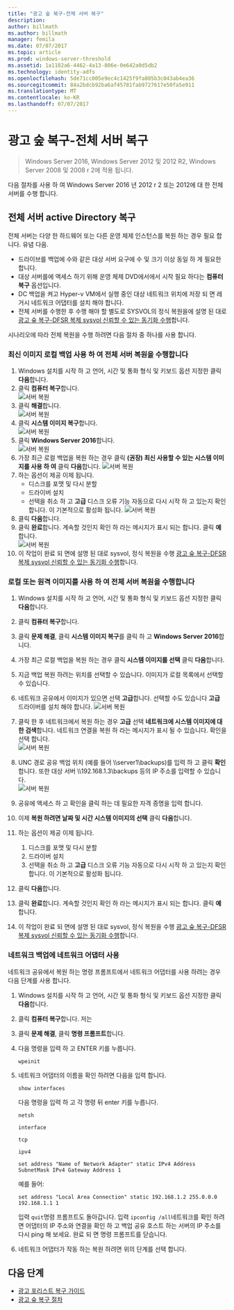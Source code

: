 ```yaml
---
title: "광고 숲 복구-전체 서버 복구"
description: 
author: billmath
ms.author: billmath
manager: femila
ms.date: 07/07/2017
ms.topic: article
ms.prod: windows-server-threshold
ms.assetid: 1a1182a6-4462-4a13-806e-0e642a0d5db2
ms.technology: identity-adfs
ms.openlocfilehash: 5de71cc005e9ec4c1425f9fa805b3c043ab4ea36
ms.sourcegitcommit: 84a2bdcb92ba6af45781fab9727617e50fa5e911
ms.translationtype: MT
ms.contentlocale: ko-KR
ms.lasthandoff: 07/07/2017
---
```

# <a name="ad-forest-recovery---performing-a-full-server-recovery"></a>광고 숲 복구-전체 서버 복구 

>Windows Server 2016, Windows Server 2012 및 2012 R2, Windows Server 2008 및 2008 r 2에 적용 됩니다.
 
다음 절차를 사용 하 여 Windows Server 2016 년 2012 r 2 또는 2012에 대 한 전체 서버를 수행 합니다. 

## <a name="active-directory-full-server-recovery"></a>전체 서버 active Directory 복구
전체 서버는 다양 한 하드웨어 또는 다른 운영 체제 인스턴스를 복원 하는 경우 필요 합니다. 유념 다음.

- 드라이브를 백업에 수와 같은 대상 서버 요구에 수 및 크기 이상 동일 하 게 필요한 합니다.
- 대상 서버를에 액세스 하기 위해 운영 체제 DVD에서에서 시작 필요 하다는 **컴퓨터 복구** 옵션입니다. 
- DC 백업을 켜고 Hyper-v VM에서 실행 중인 대상 네트워크 위치에 저장 되 면 레거시 네트워크 어댑터를 설치 해야 합니다.  
- 전체 서버를 수행한 후 수행 해야 할 별도로 SYSVOL의 정식 복원을에 설명 된 대로 [광고 숲 복구-DFSR 복제 sysvol 신뢰할 수 있는 동기화 수행](AD-Forest-Recovery-Authoritative-Recovery-SYSVOL.md)합니다.


시나리오에 따라 전체 복원을 수행 하려면 다음 절차 중 하나를 사용 합니다.  
  
### <a name="perform-a-full-server-restore-with-a-local-backup-with-the-latest-image"></a>최신 이미지 로컬 백업 사용 하 여 전체 서버 복원을 수행합니다
  
1.  Windows 설치를 시작 하 고 언어, 시간 및 통화 형식 및 키보드 옵션 지정한 클릭 **다음**합니다.  
2.  클릭 **컴퓨터 복구**합니다.</br>
![서버 복원](media/AD-Forest-Recovery-Perform-a-Full-Recovery/restore1.png)
3.  클릭 **해결**합니다.</br>
![서버 복원](media/AD-Forest-Recovery-Perform-a-Full-Recovery/restore2.png)
4.  클릭 **시스템 이미지 복구**합니다.</br>
![서버 복원](media/AD-Forest-Recovery-Perform-a-Full-Recovery/restore3.png)
5.  클릭 **Windows Server 2016**합니다.  
![서버 복원](media/AD-Forest-Recovery-Perform-a-Full-Recovery/restore4.png)
6.  가장 최근 로컬 백업을 복원 하는 경우 클릭 **(권장) 최신 사용할 수 있는 시스템 이미지를 사용 하 여** 클릭 **다음**합니다.
![서버 복원](media/AD-Forest-Recovery-Perform-a-Full-Recovery/restore5.png)
7.  하는 옵션이 제공 이제 됩니다.
    -  디스크를 포맷 및 다시 분할
    -  드라이버 설치
    -  선택을 취소 하 고 **고급** 디스크 오류 기능 자동으로 다시 시작 하 고 있는지 확인 합니다.  이 기본적으로 활성화 됩니다.
![서버 복원](media/AD-Forest-Recovery-Perform-a-Full-Recovery/restore6.png)
8. 클릭 **다음**합니다.
9. 클릭 **완료**합니다.  계속할 것인지 확인 하 라는 메시지가 표시 되는 합니다.  클릭 **예**합니다.  
![서버 복원](media/AD-Forest-Recovery-Perform-a-Full-Recovery/restore11.png) 
10. 이 작업이 완료 되 면에 설명 된 대로 sysvol, 정식 복원을 수행 [광고 숲 복구-DFSR 복제 sysvol 신뢰할 수 있는 동기화 수행](AD-Forest-Recovery-Authoritative-Recovery-SYSVOL.md)합니다.
 

### <a name="perform-a-full-server-restore-with-any-image-local-or-remote"></a>로컬 또는 원격 이미지를 사용 하 여 전체 서버 복원을 수행합니다
1.  Windows 설치를 시작 하 고 언어, 시간 및 통화 형식 및 키보드 옵션 지정한 클릭 **다음**합니다.  
2.  클릭 **컴퓨터 복구**합니다.</br>
3.  클릭 **문제 해결**, 클릭 **시스템 이미지 복구**를 클릭 하 고 **Windows Server 2016**합니다.  
4.  가장 최근 로컬 백업을 복원 하는 경우 클릭 **시스템 이미지를 선택** 클릭 **다음**합니다.

5.  지금 백업 복원 하려는 위치를 선택할 수 있습니다.  이미지가 로컬 목록에서 선택할 수 있습니다.  
6.  네트워크 공유에서 이미지가 있으면 선택 **고급**합니다.  선택할 수도 있습니다 **고급** 드라이버를 설치 해야 합니다.
![서버 복원](media/AD-Forest-Recovery-Perform-a-Full-Recovery/restore7.png)
7.  클릭 한 후 네트워크에서 복원 하는 경우 **고급** 선택 **네트워크에 시스템 이미지에 대 한 검색**합니다.  네트워크 연결을 복원 하 라는 메시지가 표시 될 수 있습니다.  확인을 선택 합니다. </br>
![서버 복원](media/AD-Forest-Recovery-Perform-a-Full-Recovery/restore8.png)
8. UNC 경로 공유 백업 위치 (예를 들어 \\\server1\backups)를 입력 하 고 클릭 **확인**합니다.  또한 대상 서버 \\\192.168.1.3\backups 등의 IP 주소를 입력할 수 있습니다.  
![서버 복원](media/AD-Forest-Recovery-Perform-a-Full-Recovery/restore9.png)
10. 공유에 액세스 하 고 확인을 클릭 하는 데 필요한 자격 증명을 입력 합니다.  
11. 이제 **복원 하려면 날짜 및 시간 시스템 이미지의 선택** 클릭 **다음**합니다.
12. 하는 옵션이 제공 이제 됩니다.
    1.   디스크를 포맷 및 다시 분할
    2.   드라이버 설치
    3.   선택을 취소 하 고 **고급** 디스크 오류 기능 자동으로 다시 시작 하 고 있는지 확인 합니다.  이 기본적으로 활성화 됩니다.
13. 클릭 **다음**합니다.
14. 클릭 **완료**합니다.  계속할 것인지 확인 하 라는 메시지가 표시 되는 합니다.  클릭 **예**합니다.   
15. 이 작업이 완료 되 면에 설명 된 대로 sysvol, 정식 복원을 수행 [광고 숲 복구-DFSR 복제 sysvol 신뢰할 수 있는 동기화 수행](AD-Forest-Recovery-Authoritative-Recovery-SYSVOL.md)합니다.


### <a name="enabling-the-network-adapter-for-a-network-backup"></a>네트워크 백업에 네트워크 어댑터 사용
네트워크 공유에서 복원 하는 명령 프롬프트에서 네트워크 어댑터를 사용 하려는 경우 다음 단계를 사용 합니다.

1.  Windows 설치를 시작 하 고 언어, 시간 및 통화 형식 및 키보드 옵션 지정한 클릭 **다음**합니다.  
2.  클릭 **컴퓨터 복구**합니다. 저는
3.  클릭 **문제 해결**, 클릭 **명령 프롬프트**합니다.  
4.  다음 명령을 입력 하 고 ENTER 키를 누릅니다.  
  
    ```  
    wpeinit  
    ```   
5.  네트워크 어댑터의 이름을 확인 하려면 다음을 입력 합니다.  
  
    ```  
    show interfaces  
    ```  
  
     다음 명령을 입력 하 고 각 명령 뒤 enter 키를 누릅니다.  
  
    ```  
    netsh  
    ```  
  
    ```  
    interface  
    ```  
  
    ```  
    tcp  
    ```  
  
    ```  
    ipv4  
    ```  
  
    ```  
    set address "Name of Network Adapter" static IPv4 Address SubnetMask IPv4 Gateway Address 1  
    ```  
  
     예를 들어:  
  
    ```  
    set address "Local Area Connection" static 192.168.1.2 255.0.0.0 192.168.1.1 1  
    ```  
  
     입력 `quit`명령 프롬프트도 돌아갑니다. 입력 `ipconfig /all`네트워크를 확인 하려면 어댑터의 IP 주소와 연결을 확인 하 고 백업 공유 호스트 하는 서버의 IP 주소를 다시 ping 해 보세요. 완료 되 면 명령 프롬프트를 닫습니다.  
  
6.  네트워크 어댑터가 작동 하는 복원 하려면 위의 단계를 선택 합니다.

## <a name="next-steps"></a>다음 단계

- [광고 포리스트 복구 가이드](AD-Forest-Recovery-Guide.md)
- [광고 숲 복구 절차](AD-Forest-Recovery-Procedures.md)
